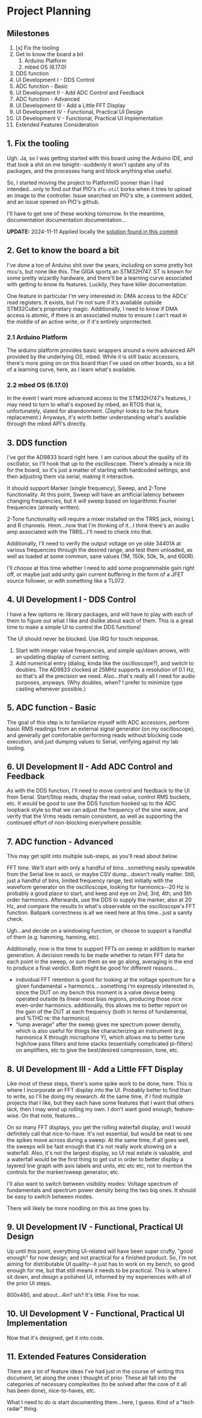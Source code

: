 # Project Planning

## Milestones

1. [x] Fix the tooling
2. Get to know the board a bit
   1. Arduino Platform
   2. mbed OS (6.17.0)
3. DDS function
4. UI Development I - DDS Control
5. ADC function - Basic
6. UI Development II - Add ADC Control and Feedback
7. ADC function - Advanced
8. UI Development III - Add a Little FFT Display
9. UI Development IV - Functional, Practical UI Design
10. UI Development V - Functional, Practical UI Implementation
11. Extended Features Consideration

## 1. Fix the tooling

Ugh. Ja, so I was getting started with this board using the Arduino IDE, and that took a shit on me 
tonight--suddenly it won't update any of its packages, and the processes hang and block anything else useful.

So, I started moving the project to PlatformIO sooner than I had intended...only to find out that PIO's `dfu-util` 
borks when it tries to upload an image to the controller. Issue searched on PIO's site, a comment added, and an 
issue opened on PIO's github.

I'll have to get one of these working tomorrow. In the meantime, documentation documentation documentation...

**UPDATE:** 2024-11-11 Applied locally the [solution found in this commit](https://github.com/platformio/platform-ststm32/commit/62a48b6c8cd1a4a9fa79a808c7a6cdfbf728cd84)

## 2. Get to know the board a bit

I've done a ton of Arduino shit over the years, including on some pretty hot mcu's, but none like this. The GIGA 
sports an STM32H747. ST is known for some pretty wizardly hardware, and there'll be a learning curve associated with 
getting to know its features. Luckily, they have killer documentation.

One feature in particular I'm very interested in: DMA access to the ADCs' read registers. It exists, but I'm not 
sure if it's available outside STM32Cube's proprietary magic. Additionally, I need to know if DMA access is atomic, 
if there is an associated mutex to ensure I can't read in the middle of an active write, or if it's entirely 
unprotected.

### 2.1 Arduino Platform

The arduino platform provides basic wrappers around a more advanced API provided by the underlying OS, mbed. While 
it is still basic accessors, there's more going on on this board than I've used on other boards, so a bit of a 
learning curve, here, as I learn what's available.

### 2.2 mbed OS (6.17.0)

In the event I want more advanced access to the STM32H747's features, I may need to turn to what's exposed by mbed, 
an RTOS that is, unfortunately, slated for abandonment. (Zephyr looks to be the future replacement.) Anyways, it's 
worth better understanding what's available through the mbed API's directly.

## 3. DDS function

I've got the AD9833 board right here. I am curious about the quality of its oscillator, so I'll hook that up to the 
oscilloscope. There's already a nice lib for the board, so it's just a matter of starting with hardcoded settings, 
and then adjusting them via serial, making it interactive.

It should support Marker (single frequency), Sweep, and 2-Tone functionality. At this point, Sweep will have an 
artificial latency between changing frequencies, but it _will_ sweep based on logarithmic Fourier frequencies 
(already written).

2-Tone functionality will require a mixer installed on the TRRS jack, mixing L and R channels. Hmm...now that I'm 
thinking of it...I _think_ there's an audio amp associated with the TRRS...I'll need to check into that.

Additionally, I'll need to verify the output voltage on ye olde 34401A at various frequencies through the desired 
range, and test them unloaded, as well as loaded at some common, sane values (1M, 150k, 50k, 1k, and 600R).

I'll choose at this time whether I need to add some programmable gain right off, or maybe just add unity gain 
current buffering in the form of a JFET source follower, or with something like a TL072.

## 4. UI Development I - DDS Control

I have a few options re: library packages, and will have to play with each of them to figure out what I like and 
dislike about each of them. This is a great time to make a simple UI to control the DDS functions!

The UI should never be blocked. Use IRQ for touch response.

1. Start with integer value frequencies, and simple up/down arrows, with an updating display of current setting.
2. Add numerical entry (dialog, kinda like the oscilloscope?), and switch to doubles. The AD9833 clocked at 25MHz 
   supports a resolution of 0.1 Hz, so that's all the precision we need. Also...that's really all I need for audio 
   purposes, anyways. (Why doubles, when? I prefer to minimize type casting whenever possible.)

## 5. ADC function - Basic

The goal of this step is to familiarize myself with ADC accessors, perform basic RMS readings from an external 
signal generator (on my oscilloscope), and generally get comfortable performing reads without blocking code 
execution, and just dumping values to Serial, verifying against my lab tooling.

## 6. UI Development II - Add ADC Control and Feedback

As with the DDS function, I'll need to move control and feedback to the UI from Serial. Start/Stop reads, display 
the read value, control RMS buckets, etc. It would be good to use the DDS function hooked up to the ADC loopback 
style so that we can adjust the frequency of the sine wave, and verify that the Vrms reads remain consistent, as 
well as supporting the continued effort of non-blocking everywhere possible.

## 7. ADC function - Advanced

This may get split into multiple sub-steps, as you'll read about below.

FFT time. We'll start with only a handful of bins...something easily spewable from the Serial line in ascii, or 
maybe CSV dump...doesn't really matter. Still, just a handful of bins, limited frequency range, test initially with 
the waveform generator on the oscilloscope, looking for harmonics--20 Hz is probably a good place to start, and keep 
and eye on 2nd, 3rd, 4th, and 5th order harmonics. Afterwards, use the DDS to supply the marker, also at 20 Hz, and 
compare the results to what's observable on the oscilloscope's FFT function. Ballpark correctness is all we need 
here at this time...just a sanity check.

Ugh...and decide on a windowing function, or choose to support a handful of them (e.g. hamming, hanning, etc).

Additionally, now is the time to support FFTs on sweep in addition to marker generation. A decision needs to be made 
whether to retain FFT data for each point in the sweep, or sum them as we go along, averaging in the end to produce 
a final verdict. Both might be good for different reasons...

- individual FFT retention is good for looking at the voltage spectrum for a given fundamental + harmonics...
  something i'm expressly interested in, since the DUT on my bench this moment is a valve device being operated 
  outside its linear-most bias regions, producing those nice even-order harmonics. additionally, this allows me to 
  better report on the gain of the DUT at each frequency (both in terms of fundamental, and %THD re: the harmonics)
- "lump average" after the sweep gives me spectrum power density, which is also useful for things like 
  characterizing an instrument (e.g. harmonica X through microphone Y), which allows me to better tune high/low pass 
  filters and tone stacks (essentially complicated pi-filters) on amplifiers, etc to give the best/desired compression, 
  tone, etc.

## 8. UI Development III - Add a Little FFT Display

Like most of these steps, there's some spike work to be done, here. This is where I incorporate an FFT display into 
the UI. Probably better to find than to write, so I'll be doing my research. At the same time, if I find multiple 
projects that I like, but they each have some features that I want that others lack, then I may wind up rolling my 
own. I don't want good enough, feature-wise. On that note, features...

On so many FFT displays, you get the rolling waterfall display, and I would definitely call that nice-to-have. It's 
not essential, but would be neat to see the spikes move across during a sweep. At the same time, if all goes well, 
the sweeps will be fast enough that it's not really work showing on a waterfall. Also, it's not the largest display, 
so UI real estate is valuable, and a waterfall would be the first thing to get cut in order to better display a 
layered line graph with axis labels and units, etc etc etc, not to mention the controls for the marker/sweep 
generator, etc.

I'll also want to switch between visibility modes: Voltage spectrum of fundamentals and spectrum power density being 
the two big ones. It should be easy to switch between modes.

There will likely be more noodling on this as time goes by.

## 9. UI Development IV - Functional, Practical UI Design

Up until this point, everything UI-related will have been super crufty, "good enough" for now design; and not 
practical for a finished product. So, I'm not aiming for distributable UI quality--it just has to work on my bench, 
so good enough for me, but that still means it needs to be practical. This is where I sit down, and design a 
polished UI, informed by my experiences with all of the prior UI steps.

800x480, and about...4in? ish? It's little. Fine for now.

## 10. UI Development V - Functional, Practical UI Implementation

Now that it's designed, get it into code.

## 11. Extended Features Consideration

There are a lot of feature ideas I've had just in the course of writing this document, let along the ones I thought 
of prior. These all fall into the categories of necessary complexities (to be solved after the core of it all has 
been done), nice-to-haves, etc.

What I need to do is start documenting them...here, I guess. Kind of a "tech radar" thing.

